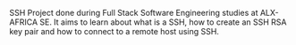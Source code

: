 SSH
Project done during Full Stack Software Engineering studies at ALX-AFRICA SE. It aims to learn about what is a SSH, how to create an SSH RSA key pair and how to connect to a remote host using SSH.
